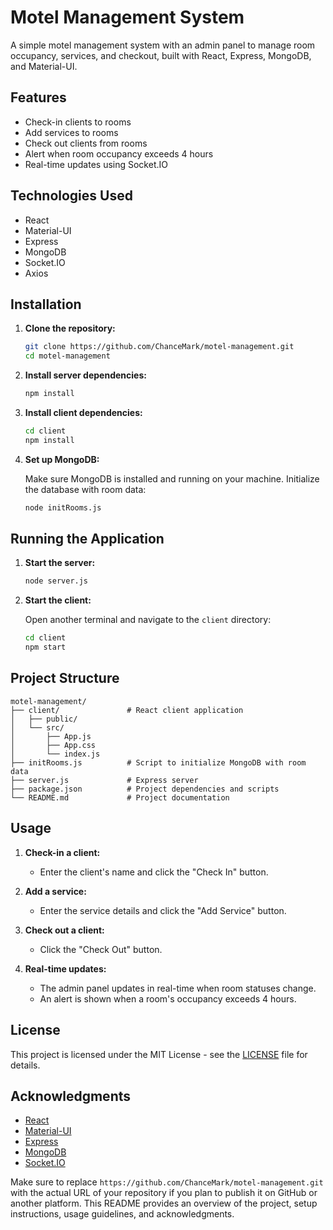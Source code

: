 # Motel Management System

A simple motel management system with an admin panel to manage room occupancy, services, and checkout, built with React, Express, MongoDB, and Material-UI.

## Features

- Check-in clients to rooms
- Add services to rooms
- Check out clients from rooms
- Alert when room occupancy exceeds 4 hours
- Real-time updates using Socket.IO

## Technologies Used

- React
- Material-UI
- Express
- MongoDB
- Socket.IO
- Axios

## Installation

1. **Clone the repository:**

   ```bash
   git clone https://github.com/ChanceMark/motel-management.git
   cd motel-management
   ```

2. **Install server dependencies:**

   ```bash
   npm install
   ```

3. **Install client dependencies:**

   ```bash
   cd client
   npm install
   ```

4. **Set up MongoDB:**

   Make sure MongoDB is installed and running on your machine. Initialize the database with room data:

   ```bash
   node initRooms.js
   ```

## Running the Application

1. **Start the server:**

   ```bash
   node server.js
   ```

2. **Start the client:**

   Open another terminal and navigate to the `client` directory:

   ```bash
   cd client
   npm start
   ```

## Project Structure

```plaintext
motel-management/
├── client/               # React client application
│   ├── public/
│   └── src/
│       ├── App.js
│       ├── App.css
│       └── index.js
├── initRooms.js          # Script to initialize MongoDB with room data
├── server.js             # Express server
├── package.json          # Project dependencies and scripts
└── README.md             # Project documentation
```

## Usage

1. **Check-in a client:**

   - Enter the client's name and click the "Check In" button.

2. **Add a service:**

   - Enter the service details and click the "Add Service" button.

3. **Check out a client:**

   - Click the "Check Out" button.

4. **Real-time updates:**

   - The admin panel updates in real-time when room statuses change.
   - An alert is shown when a room's occupancy exceeds 4 hours.

## License

This project is licensed under the MIT License - see the [LICENSE](LICENSE) file for details.

## Acknowledgments

- [React](https://reactjs.org/)
- [Material-UI](https://mui.com/)
- [Express](https://expressjs.com/)
- [MongoDB](https://www.mongodb.com/)
- [Socket.IO](https://socket.io/)

Make sure to replace `https://github.com/ChanceMark/motel-management.git` with the actual URL of your repository if you plan to publish it on GitHub or another platform. This README provides an overview of the project, setup instructions, usage guidelines, and acknowledgments.
